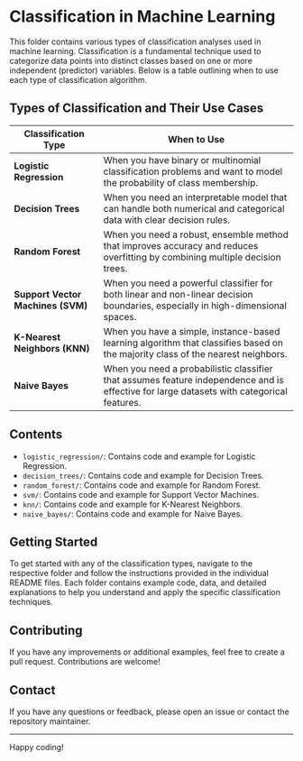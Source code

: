 # Classification in Machine Learning

This folder contains various types of classification analyses used in machine learning. Classification is a fundamental technique used to categorize data points into distinct classes based on one or more independent (predictor) variables. Below is a table outlining when to use each type of classification algorithm.

## Types of Classification and Their Use Cases

| Classification Type            | When to Use                                                                                                   |
|--------------------------------|---------------------------------------------------------------------------------------------------------------|
| **Logistic Regression**        | When you have binary or multinomial classification problems and want to model the probability of class membership. |
| **Decision Trees**             | When you need an interpretable model that can handle both numerical and categorical data with clear decision rules. |
| **Random Forest**              | When you need a robust, ensemble method that improves accuracy and reduces overfitting by combining multiple decision trees. |
| **Support Vector Machines (SVM)** | When you need a powerful classifier for both linear and non-linear decision boundaries, especially in high-dimensional spaces. |
| **K-Nearest Neighbors (KNN)**  | When you have a simple, instance-based learning algorithm that classifies based on the majority class of the nearest neighbors. |
| **Naive Bayes**                | When you need a probabilistic classifier that assumes feature independence and is effective for large datasets with categorical features. |

## Contents

- `logistic_regression/`: Contains code and example for Logistic Regression.
- `decision_trees/`: Contains code and example for Decision Trees.
- `random_forest/`: Contains code and example for Random Forest.
- `svm/`: Contains code and example for Support Vector Machines.
- `knn/`: Contains code and example for K-Nearest Neighbors.
- `naive_bayes/`: Contains code and example for Naive Bayes.

## Getting Started

To get started with any of the classification types, navigate to the respective folder and follow the instructions provided in the individual README files. Each folder contains example code, data, and detailed explanations to help you understand and apply the specific classification techniques.

## Contributing

If you have any improvements or additional examples, feel free to create a pull request. Contributions are welcome!

## Contact

If you have any questions or feedback, please open an issue or contact the repository maintainer.

---

Happy coding!
